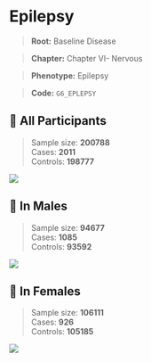 # Epilepsy

> **Root:** Baseline Disease  

> **Chapter:** Chapter VI- Nervous  

> **Phenotype:** Epilepsy  

> **Code:** `G6_EPLEPSY`

## 🧪 All Participants  
> Sample size: **200788**  
> Cases: **2011**  
> Controls: **198777**
<img src="/Disease/Figures/ALL/Incidence/G6_EPLEPSY.png"/>
<CsvTable src="/Disease_Data/ALL/Incidence/COX_G6_EPLEPSY.csv" label="🔍 View full results" />

## 👨 In Males  
> Sample size: **94677**  
> Cases: **1085**  
> Controls: **93592**
<img src="/Disease/Figures/Male/Incidence/G6_EPLEPSY.png"/>
<CsvTable src="/Disease_Data/Male/Incidence/COX_G6_EPLEPSY.csv" label="🔍 View full results" />

## 👩 In Females  
> Sample size: **106111**  
> Cases: **926**  
> Controls: **105185**
<img src="/Disease/Figures/Female/Incidence/G6_EPLEPSY.png"/>
<CsvTable src="/Disease_Data/Female/Incidence/COX_G6_EPLEPSY.csv" label="🔍 View full results" />
